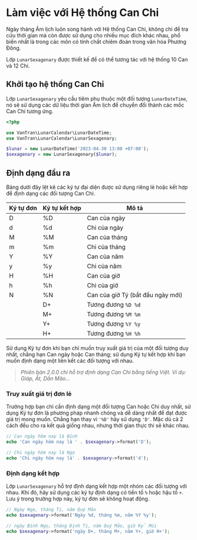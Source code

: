 # Làm việc với Hệ thống Can Chi
Ngày tháng Âm lịch luôn song hành với Hệ thống Can Chi, không chỉ để tra cứu thời gian mà còn được sử dụng cho nhiều mục đích khác nhau, phổ biến nhất là trong các môn có tính chất chiêm đoán trong văn hóa Phương Đông.

Lớp `LunarSexagenary` được thiết kế để có thể tương tác với hệ thống 10 Can và 12 Chi.

## Khởi tạo hệ thống Can Chi
Lớp `LunarSexagenary` yêu cầu tiêm phụ thuộc một đối tượng `LunarDateTime`, nó sẽ sử dụng các dữ liệu thời gian Âm lịch để chuyển đổi thành các mốc Can Chi tương ứng.

```php
<?php

use VanTran\LunarCalendar\LunarDateTime;
use VanTran\LunarCalendar\LunarSexagenary;

$lunar = new LunarDateTime('2023-04-30 13:00 +07:00');
$sexagenary = new LunarSexagenary($lunar);
```

## Định dạng đầu ra
Bảng dưới đây lệt kê các ký tự đại diện được sử dụng riêng lẻ hoặc kết hợp để định dạng các đối tượng Can Chi.

| Ký tự đơn | Ký tự kết hợp |               Mô tả               |
| --------- | ------------- | --------------------------------- |
|     D     |      %D       |           Can của ngày            |
|     d     |      %d       |           Chi của ngày            |
|     M     |      %M       |           Can của tháng           |
|     m     |      %m       |           Chi của tháng           |
|     Y     |      %Y       |           Can của năm             |
|     y     |      %y       |           Chi của năm             |
|     H     |      %H       |           Can của giờ             |
|     h     |      %h       |           Chi của giờ             |
|     N     |      %N       | Can của giờ Tý (bắt đầu ngày mới) |
|           |      D+       |       Tương đương `%D %d`         |
|           |      M+       |       Tương đương `%M %m`         |
|           |      Y+       |       Tương đương `%Y %y`         |
|           |      H+       |       Tương đương `%H %h`         |

Sử dụng Ký tự đơn khi bạn chỉ muốn truy xuất giá trị của một đối tượng duy nhất, chẳng hạn Can ngày hoặc Can tháng; sử dụng Ký tự kết hợp khi bạn muốn định dạng một liên kết các đối tượng với nhau.

> *Phiên bản 2.0.0 chỉ hỗ trợ định dạng Can Chi bằng tiếng Việt. Ví dụ: Giáp, Ất, Dần Mão...*

### Truy xuất giá trị đơn lẻ
Trường hợp bạn chỉ cần định dạng một đối tượng Can hoặc Chi duy nhất, sử dụng Ký tự đơn là phương pháp nhanh chóng và dễ dàng nhất để đạt được giá trị mong muốn. Chẳng hạn thay vì `'%D'` hãy sử dụng `'D'`. Mặc dù cả 2 cách đều cho ra kết quả giống nhau, nhưng thời gian thực thi sẽ khác nhau.

```php
// Can ngày hôm nay là Bính
echo 'Can ngày hôm nay là ' . $sexagenary->format('D');

// Chi ngày hôm nay là Ngọ
echo 'Chi ngày hôm nay là' . $sexagenary->format('d');
```

### Định dạng kết hợp
Lớp `LunarSexagenary` hỗ trợ định dạng kết hợp một nhóm các đối tượng với nhau. Khi đó, hãy sử dụng các ký tự định dạng có tiền tố `%` hoặc hậu tố `+`. Lưu ý trong trường hợp này, ký tự đơn sẽ không hoạt động.

```php
// Ngày Ngọ, tháng Tị, năm Quý Mão
echo $sexagenary->format('Ngày %d, tháng %m, năm %Y %y');

// ngày Bính Ngọ, tháng Định Tị, năm Quý Mão, giờ Kỷ Mùi
echo $sexagenary->format('ngày D+, tháng M+, năm Y+, giờ H+');
```